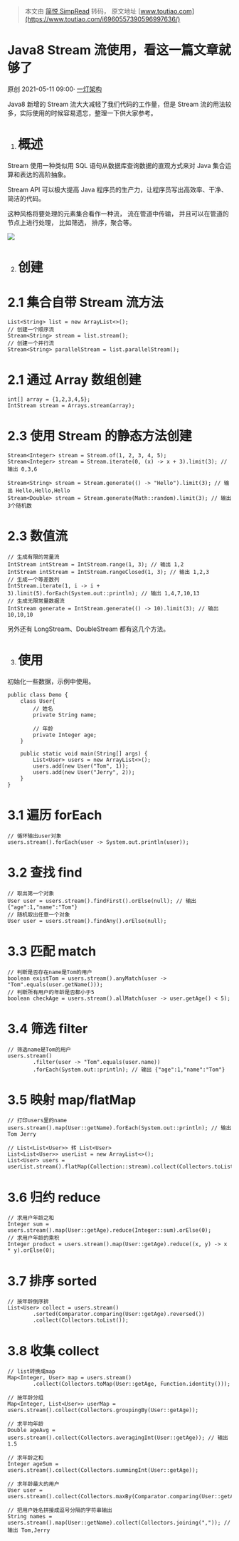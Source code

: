 > 本文由 [简悦 SimpRead](http://ksria.com/simpread/) 转码， 原文地址 [www.toutiao.com](https://www.toutiao.com/i6960557390596997636/)

Java8 Stream 流使用，看这一篇文章就够了
==========================

原创 2021-05-11 09:00· [一灯架构](/c/user/token/MS4wLjABAAAAPeHh4VHxdSVA9adkZXQymOMDUEIdFFXtSLa_PQdunHs/?source=tuwen_detail)

Java8 新增的 Stream 流大大减轻了我们代码的工作量，但是 Stream 流的用法较多，实际使用的时候容易遗忘，整理一下供大家参考。

1. 概述
   =====

Stream 使用一种类似用 SQL 语句从数据库查询数据的直观方式来对 Java 集合运算和表达的高阶抽象。

Stream API 可以极大提高 Java 程序员的生产力，让程序员写出高效率、干净、简洁的代码。

这种风格将要处理的元素集合看作一种流， 流在管道中传输， 并且可以在管道的节点上进行处理， 比如筛选， 排序，聚合等。

![](https://p1-tt.byteimg.com/origin/pgc-image/60014b1865144e41b7f84aa626a90051?from=pc)

2. 创建
   =====

2.1 集合自带 Stream 流方法
===================

```
List<String> list = new ArrayList<>();
// 创建一个顺序流
Stream<String> stream = list.stream();
// 创建一个并行流
Stream<String> parallelStream = list.parallelStream();
```

2.1 通过 Array 数组创建
=================

```
int[] array = {1,2,3,4,5};
IntStream stream = Arrays.stream(array);
```

2.3 使用 Stream 的静态方法创建
=====================

```
Stream<Integer> stream = Stream.of(1, 2, 3, 4, 5);
Stream<Integer> stream = Stream.iterate(0, (x) -> x + 3).limit(3); // 输出 0,3,6

Stream<String> stream = Stream.generate(() -> "Hello").limit(3); // 输出 Hello,Hello,Hello
Stream<Double> stream = Stream.generate(Math::random).limit(3); // 输出3个随机数
```

2.3 数值流
=======

```
// 生成有限的常量流
IntStream intStream = IntStream.range(1, 3); // 输出 1,2
IntStream intStream = IntStream.rangeClosed(1, 3); // 输出 1,2,3
// 生成一个等差数列
IntStream.iterate(1, i -> i + 3).limit(5).forEach(System.out::println); // 输出 1,4,7,10,13
// 生成无限常量数据流
IntStream generate = IntStream.generate(() -> 10).limit(3); // 输出 10,10,10
```

另外还有 LongStream、DoubleStream 都有这几个方法。

3. 使用
   =====

初始化一些数据，示例中使用。

```
public class Demo {
    class User{
        // 姓名
        private String name;
        
        // 年龄
        private Integer age;
    }

    public static void main(String[] args) {
        List<User> users = new ArrayList<>();
        users.add(new User("Tom", 1));
        users.add(new User("Jerry", 2));
    }
}
```

3.1 遍历 forEach
==============

```
// 循环输出user对象
users.stream().forEach(user -> System.out.println(user));
```

3.2 查找 find
===========

```
// 取出第一个对象
User user = users.stream().findFirst().orElse(null); // 输出 {"age":1,"name":"Tom"}
// 随机取出任意一个对象
User user = users.stream().findAny().orElse(null);
```

3.3 匹配 match
============

```
// 判断是否存在name是Tom的用户
boolean existTom = users.stream().anyMatch(user -> "Tom".equals(user.getName()));
// 判断所有用户的年龄是否都小于5
boolean checkAge = users.stream().allMatch(user -> user.getAge() < 5);
```

3.4 筛选 filter
=============

```
// 筛选name是Tom的用户
users.stream()
        .filter(user -> "Tom".equals(user.name))
        .forEach(System.out::println); // 输出 {"age":1,"name":"Tom"}
```

3.5 映射 map/flatMap
==================

```
// 打印users里的name
users.stream().map(User::getName).forEach(System.out::println); // 输出 Tom Jerry
```

```
// List<List<User>> 转 List<User>
List<List<User>> userList = new ArrayList<>();
List<User> users = userList.stream().flatMap(Collection::stream).collect(Collectors.toList());
```

3.6 归约 reduce
=============

```
// 求用户年龄之和
Integer sum = users.stream().map(User::getAge).reduce(Integer::sum).orElse(0);
// 求用户年龄的乘积
Integer product = users.stream().map(User::getAge).reduce((x, y) -> x * y).orElse(0);
```

3.7 排序 sorted
=============

```
// 按年龄倒序排
List<User> collect = users.stream()
        .sorted(Comparator.comparing(User::getAge).reversed())
        .collect(Collectors.toList());
```

3.8 收集 collect
==============

```
// list转换成map
Map<Integer, User> map = users.stream()
        .collect(Collectors.toMap(User::getAge, Function.identity()));

// 按年龄分组
Map<Integer, List<User>> userMap = users.stream().collect(Collectors.groupingBy(User::getAge));

// 求平均年龄
Double ageAvg = users.stream().collect(Collectors.averagingInt(User::getAge)); // 输出 1.5

// 求年龄之和
Integer ageSum = users.stream().collect(Collectors.summingInt(User::getAge));

// 求年龄最大的用户
User user = users.stream().collect(Collectors.maxBy(Comparator.comparing(User::getAge))).orElse(null);

// 把用户姓名拼接成逗号分隔的字符串输出
String names = users.stream().map(User::getName).collect(Collectors.joining(",")); // 输出 Tom,Jerry
```
